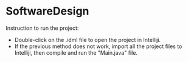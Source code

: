 # SoftwareDesign 
Instruction to run the project:
- Double-click on the .idml file to open the project in Intelliji.
- If the previous method does not work, import all the project files to Intelliji, then compile and run the "Main.java" file.
